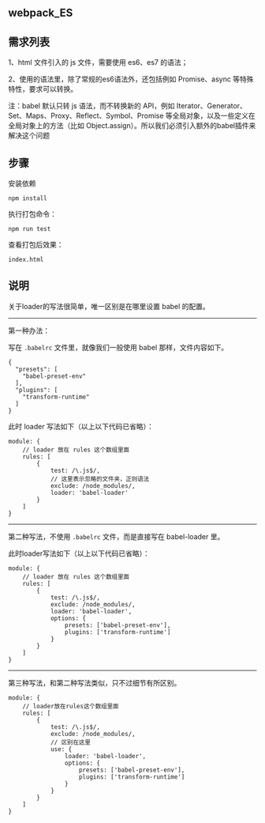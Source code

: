 ## webpack_ES


## 需求列表 

1、html 文件引入的 js 文件，需要使用 es6、es7 的语法；

2、使用的语法里，除了常规的es6语法外，还包括例如 Promise、async 等特殊特性，要求可以转换。

注：babel 默认只转 js 语法，而不转换新的 API，例如 Iterator、Generator、Set、Maps、Proxy、Reflect、Symbol、Promise 等全局对象，以及一些定义在全局对象上的方法（比如 Object.assign）。所以我们必须引入额外的babel插件来解决这个问题

## 步骤

安装依赖

```
npm install
```

执行打包命令：

```
npm run test
```

查看打包后效果：

```
index.html
```

## 说明 


关于loader的写法很简单，唯一区别是在哪里设置 babel 的配置。

---

第一种办法：

写在 ``.babelrc`` 文件里，就像我们一般使用 babel 那样，文件内容如下。

```
{
  "presets": [
    "babel-preset-env"
  ],
  "plugins": [
    "transform-runtime"
  ]
}
```

此时 loader 写法如下（以上以下代码已省略）：

```
module: {
    // loader 放在 rules 这个数组里面
    rules: [
        {
            test: /\.js$/,
            // 这里表示忽略的文件夹，正则语法
            exclude: /node_modules/,
            loader: 'babel-loader'
        }
    ]
}
```

---

第二种写法，不使用 ``.babelrc`` 文件，而是直接写在 babel-loader 里。

此时loader写法如下（以上以下代码已省略）：

```
module: {
    // loader 放在 rules 这个数组里面
    rules: [
        {
            test: /\.js$/,
            exclude: /node_modules/,
            loader: 'babel-loader',
            options: {
                presets: ['babel-preset-env'],
                plugins: ['transform-runtime']
            }
        }
    ]
}
```

---

第三种写法，和第二种写法类似，只不过细节有所区别。

```
module: {
    // loader放在rules这个数组里面
    rules: [
        {
            test: /\.js$/,
            exclude: /node_modules/,
            // 区别在这里
            use: {
                loader: 'babel-loader',
                options: {
                    presets: ['babel-preset-env'],
                    plugins: ['transform-runtime']
                }
            }
        }
    ]
}
```
